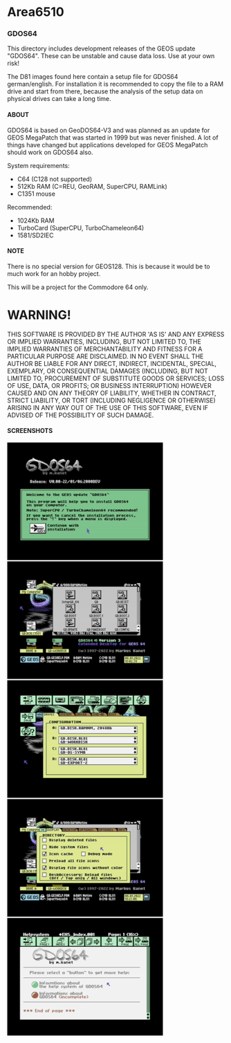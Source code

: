 # Area6510

### GDOS64
This directory includes development releases of the GEOS update "GDOS64". These can be unstable and cause data loss. Use at your own risk!

The D81 images found here contain a setup file for GDOS64 german/english.
For installation it is recommended to copy the file to a RAM drive and start from there, because the analysis of the setup data on physical drives can take a long time.


#### ABOUT
GDOS64 is based on GeoDOS64-V3 and was planned as an update for GEOS MegaPatch that was started in 1999 but was never finished.
A lot of things have changed but applications developed for GEOS MegaPatch should work on GDOS64 also.

System requirements:
* C64 (C128 not supported)
* 512Kb RAM (C=REU, GeoRAM, SuperCPU, RAMLink)
* C1351 mouse

Recommended:
* 1024Kb RAM
* TurboCard (SuperCPU, TurboChameleon64)
* 1581/SD2IEC

#### NOTE
There is no special version for GEOS128. This is because it would be to much work for an hobby project.

This will be a project for the Commodore 64 only.

# WARNING!
THIS SOFTWARE IS PROVIDED BY THE AUTHOR 'AS IS' AND ANY EXPRESS OR IMPLIED
WARRANTIES, INCLUDING, BUT NOT LIMITED TO, THE IMPLIED WARRANTIES OF
MERCHANTABILITY AND FITNESS FOR A PARTICULAR PURPOSE ARE DISCLAIMED. IN NO
EVENT SHALL THE AUTHOR BE LIABLE FOR ANY DIRECT, INDIRECT, INCIDENTAL,
SPECIAL, EXEMPLARY, OR CONSEQUENTIAL DAMAGES (INCLUDING, BUT NOT LIMITED TO,
PROCUREMENT OF SUBSTITUTE GOODS OR SERVICES; LOSS OF USE, DATA, OR PROFITS;
OR BUSINESS INTERRUPTION) HOWEVER CAUSED AND ON ANY THEORY OF LIABILITY,
WHETHER IN CONTRACT, STRICT LIABILITY, OR TORT (INCLUDING NEGLIGENCE OR
OTHERWISE) ARISING IN ANY WAY OUT OF THE USE OF THIS SOFTWARE, EVEN IF
ADVISED OF THE POSSIBILITY OF SUCH DAMAGE.

#### SCREENSHOTS
![screenshot](gdos01small.png "GDOS64 Screenshot")
![screenshot](gdos02small.png "GDOS64 Screenshot")
![screenshot](gdos03small.png "GDOS64 Screenshot")
![screenshot](gdos04small.png "GDOS64 Screenshot")
![screenshot](gdos05small.png "GDOS64 Screenshot")
